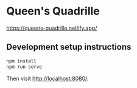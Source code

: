 # Queen's Quadrille

<https://queens-quadrille.netlify.app/>

## Development setup instructions

```bash
npm install
npm run serve
```

Then visit <http://localhost:8080/>.
